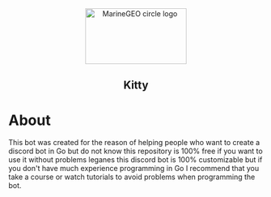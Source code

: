 <div align='center'>
  <img src="https://cdn.discordapp.com/attachments/1146232942146879568/1149495757091635210/Diseno_sin_titulo-removebg-preview.png" alt="MarineGEO circle logo" style="height: 110px; width:200px;"/>
  <h2>Kitty</h2>
</div>

# About

This bot was created for the reason of helping people who want to create a discord bot in Go but do not know this repository is 100% free if you want to use it without problems leganes 
this discord bot is 100% customizable but if you don't have much experience programming in Go I recommend that you take a course or watch tutorials to avoid problems when programming the bot.
